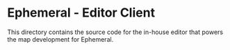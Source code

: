 # Ephemeral - Editor Client
This directory contains the source code for the in-house editor that powers the map development for Ephemeral.
